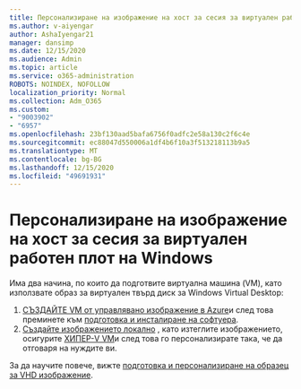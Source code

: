 ```yaml
---
title: Персонализиране на изображение на хост за сесия за виртуален работен плот на Windows
ms.author: v-aiyengar
author: AshaIyengar21
manager: dansimp
ms.date: 12/15/2020
ms.audience: Admin
ms.topic: article
ms.service: o365-administration
ROBOTS: NOINDEX, NOFOLLOW
localization_priority: Normal
ms.collection: Adm_O365
ms.custom:
- "9003902"
- "6957"
ms.openlocfilehash: 23bf130aad5bafa6756f0adfc2e58a130c2f6c4e
ms.sourcegitcommit: ec88047d550006a1df4b6f10a3f513218113b9a5
ms.translationtype: MT
ms.contentlocale: bg-BG
ms.lasthandoff: 12/15/2020
ms.locfileid: "49691931"
---
```

# <a name="customize-a-session-host-image-for-windows-virtual-desktop"></a>Персонализиране на изображение на хост за сесия за виртуален работен плот на Windows

Има два начина, по които да подготвите виртуална машина (VM), като използвате образ за виртуален твърд диск за Windows Virtual Desktop:

1. [СЪЗДАЙТЕ VM от управлявано изображение в Azure](https://go.microsoft.com/fwlink/?linkid=2127906)и след това преминете към [подготовка и инсталиране на софтуера](https://go.microsoft.com/fwlink/?linkid=2128064).
1. [Създайте изображението локално](https://go.microsoft.com/fwlink/?linkid=2128065) , като изтеглите изображението, осигурите [ХИПЕР-V VM](https://go.microsoft.com/fwlink/?linkid=2127907)и след това го персонализирате така, че да отговаря на нуждите ви.

За да научите повече, вижте [подготовка и персонализиране на образец за VHD изображение](https://go.microsoft.com/fwlink/?linkid=2127838).